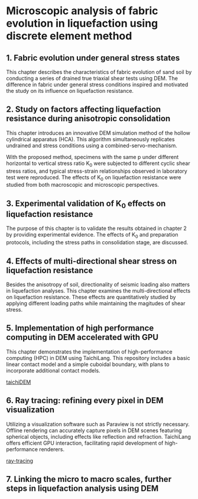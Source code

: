 # Microscopic analysis of fabric evolution in liquefaction using discrete element method

## 1. Fabric evolution under general stress states

This chapter describes the characteristics of fabric evolution of sand soil by conducting a series of drained true triaxial shear tests using DEM. The difference in fabric under general stress conditions inspired and motivated the study on its influence on liquefaction resistance.

## 2. Study on factors affecting liquefaction resistance during anisotropic consolidation

This chapter introduces an innovative DEM simulation method of the hollow cylindrical apparatus (HCA). This algorithm simultaneously replicates undrained and stress conditions using a combined-servo-mechanism. 

With the proposed method, specimens with the same p under different horizontal to vertical stress ratio K<sub>0</sub> were subjected to different cyclic shear stress ratios, and typical stress-strain relationships observed in laboratory test were reproduced. The effects of K<sub>0</sub> on liquefaction resistance were studied from both macroscopic and microscopic perspectives.

## 3. Experimental validation of K<sub>0</sub> effects on liquefaction resistance

The purpose of this chapter is to validate the results obtained in chapter 2 by providing experimental evidence. The effects of K<sub>0</sub> and preparation protocols, including the stress paths in consolidation stage, are discussed.

## 4. Effects of multi-directional shear stress on liquefaction resistance

Besides the anisotropy of soil, directionality of seismic loading also matters in liquefaction analyses. This chapter examines the multi-directional effects on liquefaction resistance. These effects are quantitatively studied by applying different loading paths while maintaining the magitudes of shear stress.	

## 5. Implementation of high performance computing in DEM accelerated with GPU

This chapter demonstrates the implementation of high-performance computing (HPC) in DEM using TaichiLang. This repository includes a basic linear contact model and a simple cuboidal boundary, with plans to incorporate additional contact models.

[taichiDEM](https://github.com/yusong652/taichiDEM)

## 6. Ray tracing: refining every pixel in DEM visualization

Utilizing a visualization software such as Paraview is not strictly necessary. Offline rendering can accurately capture pixels in DEM scenes featuring spherical objects, including effects like reflection and refraction. TaichiLang offers efficient GPU interaction, facilitating rapid development of high-performance renderers.

[ray-tracing](https://github.com/yusong652/ray-tracing)

## 7. Linking the micro to macro scales, further steps in liquefaction analysis using DEM
